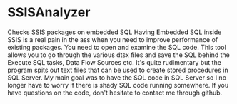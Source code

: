 # SSISAnalyzer
Checks SSIS packages on embedded SQL
Having Embedded SQL inside SSIS is a real pain in the ass when you need to improve performance of existing packages. You need to open and examine the SQL code.
This tool allows you to go through the various dtsx files and save the SQL behind the Execute SQL tasks, Data Flow Sources etc. 
It's quite rudimentary but the program spits out text files that can be used to create stored procedures in SQL Server.
My main goal was to have the SQL code in SQL Server so I no longer have to worry if there is shady SQL code running somewhere. 
If you have questions on the code, don't hesitate to contact me through github.
